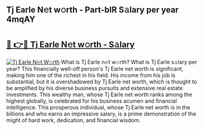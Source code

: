 ## Tj Earle N𝚎t w𝚘rth - Part-blR S𝚊lary per year 4mqAY

# <h2><a href="http://gc0ken.nevu.top/?p=Tj+Earle">🔗 👉🔴 Tj Earle N𝚎t w𝚘rth - S𝚊lary</a></h2>

[![Tj Earle N𝚎t W𝚘rth](https://i.imgur.com/Oavwk0R.jpeg)](http://gc0ken.nevu.top/?p=Tj+Earle)
What is Tj Earle n𝚎t w𝚘rth? What is Tj Earle s𝚊lary per year?
This financially well-off person's Tj Earle net worth is significant, making him one of the richest in his field. His income from his job is substantial, but it is overshadowed by Tj Earle net worth, which is thought to be amplified by his diverse business pursuits and extensive real estate investments. This wealthy man, whose Tj Earle net worth ranks among the highest globally, is celebrated for his business acumen and financial intelligence. This prosperous individual, whose Tj Earle net worth is in the billions and who earns an impressive salary, is a prime demonstration of the might of hard work, dedication, and financial wisdom.

